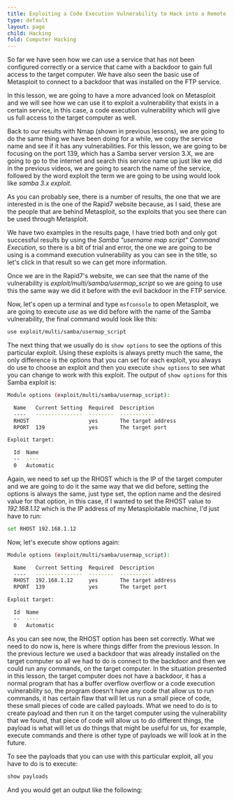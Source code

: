 ```yaml
---
title: Exploiting a Code Execution Vulnerability to Hack into a Remote Server
type: default
layout: page
child: Hacking
fold: Computer Hacking
---
```


So far we have seen how we can use a service that has not been configured
correctly or a service that came with a backdoor to gain full access to the
target computer. We have also seen the basic use of Metasploit to connect to a
backdoor that was installed on the FTP service.

In this lesson, we are going to have a more advanced look on Metasploit and we
will see how we can use it to exploit a vulnerability that exists in a certain
service, in this case, a code execution vulnerability which will give us full
access to the target computer as well.

Back to our results with Nmap (shown in previous lessons), we are going to do
the same thing we have been doing for a while, we copy the service name and see
if it has any vulnerabilities. For this lesson, we are going to be focusing on
the port 139, which has a Samba server version 3.X, we are going to go to the
internet and search this service name up just like we did in the previous
videos, we are going to search the name of the service, followed by the word
exploit the term we are going to be using would look like _samba 3.x exploit_.

As you can probably see, there is a number of results, the one that we are
interested in is the one of the Rapid7 website because, as I said, these are the
people that are behind Metasploit, so the exploits that you see there can be
used through Metasploit.

We have two examples in the results page, I have tried both and only got
successful results by using the _Samba "username map script" Command Execution_,
so there is a bit of trial and error, the one we are going to be using is a
command execution vulnerability as you can see in the title, so let's click in
that result so we can get more information.

Once we are in the Rapid7's website, we can see that the name of the
vulnerability is _exploit/multi/samba/usermap_script_ so we are going to use
this the same way we did it before with the evil backdoor in the FTP service.

Now, let's open up a terminal and type `msfconsole` to open Metasploit, we are
going to execute _use_ as we did before with the name of the Samba
vulnerability, the final command would look like this:

```bash
use exploit/multi/samba/usermap_script
```

The next thing that we usually do is `show options` to see the options of this
particular exploit. Using these exploits is always pretty much the same, the
only difference is the options that you can set for each exploit, you always do
use to choose an exploit and then you execute `show options` to see what you can
change to work with this exploit. The output of `show options` for this Samba
exploit is:

```bash
Module options (exploit/multi/samba/usermap_script):

  Name   Current Setting  Required  Description
  ----   ---------------  --------  -----------
  RHOST                   yes       The target address
  RPORT  139              yes       The target port

Exploit target:

  Id  Name
  --  ----
  0   Automatic
```

Again, we need to set up the RHOST which is the IP of the target computer and we
are going to do it the same way that we did before, setting the options is
always the same, just type set, the option name and the desired value for that
option, in this case, if I wanted to set the RHOST value to _192.168.1.12_ which
is the IP address of my Metasploitable machine, I'd just have to run:

```bash
set RHOST 192.168.1.12
```

Now, let's execute show options again:

```bash
Module options (exploit/multi/samba/usermap_script):

  Name   Current Setting  Required  Description
  ----   ---------------  --------  -----------
  RHOST  192.168.1.12     yes       The target address
  RPORT  139              yes       The target port

Exploit target:

  Id  Name
  --  ----
  0   Automatic
```

As you can see now, the RHOST option has been set correctly. What we need to do
now is, here is where things differ from the previous lesson. In the previous
lecture we used a backdoor that was already installed on the target computer so
all we had to do is connect to the backdoor and then we could run any commands,
on the target computer. In the situation presented in this lesson, the target
computer does not have a backdoor, it has a normal program that has a buffer
overflow overflow or a code execution vulnerability so, the program doesn't have
any code that allow us to run commands, it has certain flaw that will let us run
a small piece of code, these small pieces of code are called payloads. What we
need to do is to create payload and then run it on the target computer using the
vulnerability that we found, that piece of code will allow us to do different
things, the payload is what will let us do things that might be useful for us,
for example, execute commands and there is other type of payloads we will look
at in the future.

To see the payloads that you can use with this particular exploit, all you have
to do is to execute:

```bash
show payloads
```

And you would get an output like the following:

```bash

```
